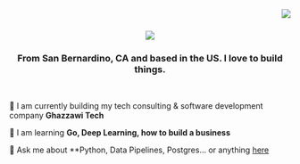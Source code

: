 <img align="right" src="https://visitor-badge.laobi.icu/badge?page_id=sammig6i.sammig6i" />
 
<h1 align="center">
  <img src="https://readme-typing-svg.herokuapp.com/?font=Righteous&size=35&center=true&vCenter=true&width=500&height=70&duration=4000&color=a2d2ff&lines=Hi!+👋;+I'm+Sammi!;" />
</h1>

<h3 align="center">From San Bernardino, CA and based in the US. I love to build things.</h3>

<br/>

🔭 I am currently building my tech consulting & software development company **Ghazzawi Tech**

🌱 I am learning **Go, Deep Learning, how to build a business**

💬 Ask me about **Python, Data Pipelines, Postgres... or anything [here](https://github.com/sammig6i/sammig6i/issues)


